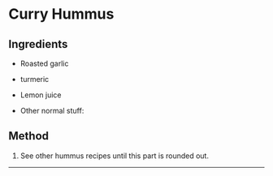 # Curry Hummus

## Ingredients

- Roasted garlic

- turmeric

- Lemon juice

- Other normal stuff:

## Method

1. See other hummus recipes until this part is rounded out.
---

